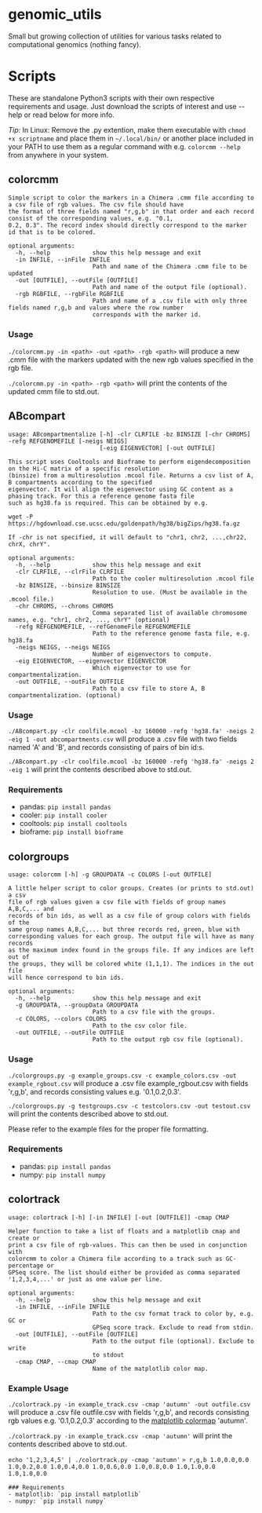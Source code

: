 # genomic_utils
Small but growing collection of utilities for various tasks related to computational genomics (nothing fancy).

# Scripts
These are standalone Python3 scripts with their own respective requirements and usage. Just download the scripts of interest and use --help or read below for more info.

*Tip:* In Linux: Remove the .py extention, make them executable with `chmod +x scriptname` and place them in `~/.local/bin/` or another place included in your PATH to use them as a regular command with e.g. `colorcmm --help` from anywhere in your system.

## colorcmm
```
Simple script to color the markers in a Chimera .cmm file according to a csv file of rgb values. The csv file should have
the format of three fields named "r,g,b" in that order and each record consist of the corresponding values, e.g. "0.1,
0.2, 0.3". The record index should directly correspond to the marker id that is to be colored.

optional arguments:
  -h, --help            show this help message and exit
  -in INFILE, --inFile INFILE
                        Path and name of the Chimera .cmm file to be updated
  -out [OUTFILE], --outFile [OUTFILE]
                        Path and name of the output file (optional).
  -rgb RGBFILE, --rgbFile RGBFILE
                        Path and name of a .csv file with only three fields named r,g,b and values where the row number
                        corresponds with the marker id.
```

### Usage
`./colorcmm.py -in <path> -out <path> -rgb <path>` will produce a new .cmm file with the markers updated with the new rgb values specified in the rgb file.

`./colorcmm.py -in <path> -rgb <path>` will print the contents of the updated cmm file to std.out.

## ABcompart
```
usage: ABcompartmentalize [-h] -clr CLRFILE -bz BINSIZE [-chr CHROMS] -refg REFGENOMEFILE [-neigs NEIGS]
                          [-eig EIGENVECTOR] [-out OUTFILE]

This script uses Cooltools and Bioframe to perform eigendecomposition on the Hi-C matrix of a specific resolution
(binsize) from a multiresolution .mcool file. Returns a csv list of A, B compartments according to the specified
eigenvector. It will align the eigenvector using GC content as a phasing track. For this a reference genome fasta file
such as hg38.fa is required. This can be obtained by e.g.

wget -P https://hgdownload.cse.ucsc.edu/goldenpath/hg38/bigZips/hg38.fa.gz

If -chr is not specified, it will default to "chr1, chr2, ...,chr22, chrX, chrY".

optional arguments:
  -h, --help            show this help message and exit
  -clr CLRFILE, --clrFile CLRFILE
                        Path to the cooler multiresolution .mcool file
  -bz BINSIZE, --binsize BINSIZE
                        Resolution to use. (Must be available in the .mcool file.)
  -chr CHROMS, --chroms CHROMS
                        Comma separated list of available chromosome names, e.g. "chr1, chr2, ..., chrY" (optional)
  -refg REFGENOMEFILE, --refGenomeFile REFGENOMEFILE
                        Path to the reference genome fasta file, e.g. hg38.fa
  -neigs NEIGS, --neigs NEIGS
                        Number of eigenvectors to compute.
  -eig EIGENVECTOR, --eigenvector EIGENVECTOR
                        Which eigenvector to use for compartmentalization.
  -out OUTFILE, --outFile OUTFILE
                        Path to a csv file to store A, B compartmentalization. (optional)
```
### Usage
`./ABcompart.py -clr coolfile.mcool -bz 160000 -refg 'hg38.fa' -neigs 2 -eig 1 -out abcompartments.csv` will produce a .csv file with two fields named 'A' and 'B', and records consisting of pairs of bin id:s.

`./ABcompart.py -clr coolfile.mcool -bz 160000 -refg 'hg38.fa' -neigs 2 -eig 1` will print the contents described above to std.out.

### Requirements
- pandas: `pip install pandas`
- cooler: `pip install cooler`
- cooltools: `pip install cooltools`
- bioframe: `pip install bioframe`

## colorgroups
```
usage: colorcmm [-h] -g GROUPDATA -c COLORS [-out OUTFILE]

A little helper script to color groups. Creates (or prints to std.out) a csv
file of rgb values given a csv file with fields of group names A,B,C,... and
records of bin ids, as well as a csv file of group colors with fields of the
same group names A,B,C,... but three records red, green, blue with
corresponding values for each group. The output file will have as many records
as the maximum index found in the groups file. If any indices are left out of
the groups, they will be colored white (1,1,1). The indices in the out file
will hence correspond to bin ids.

optional arguments:
  -h, --help            show this help message and exit
  -g GROUPDATA, --groupData GROUPDATA
                        Path to a csv file with the groups.
  -c COLORS, --colors COLORS
                        Path to the csv color file.
  -out OUTFILE, --outFile OUTFILE
                        Path to the output rgb csv file (optional).
```
### Usage
`./colorgroups.py -g example_groups.csv -c example_colors.csv -out example_rgbout.csv` will produce a .csv file example_rgbout.csv with fields 'r,g,b', and records consisting values e.g. '0.1,0.2,0.3'.

`./colorgroups.py -g testgroups.csv -c testcolors.csv -out testout.csv` will print the contents described above to std.out.

Please refer to the example files for the proper file formatting.

### Requirements
- pandas: `pip install pandas`
- numpy: `pip install numpy`

## colortrack
```
usage: colortrack [-h] [-in INFILE] [-out [OUTFILE]] -cmap CMAP

Helper function to take a list of floats and a matplotlib cmap and create or
print a csv file of rgb-values. This can then be used in conjunction with
colorcmm to color a Chimera file according to a track such as GC-percentage or
GPSeq score. The list should either be provided as comma separated
'1,2,3,4,...' or just as one value per line.

optional arguments:
  -h, --help            show this help message and exit
  -in INFILE, --inFile INFILE
                        Path to the csv format track to color by, e.g. GC or
                        GPSeq score track. Exclude to read from stdin.
  -out [OUTFILE], --outFile [OUTFILE]
                        Path to the output file (optional). Exclude to write
                        to stdout
  -cmap CMAP, --cmap CMAP
                        Name of the matplotlib color map.
```
### Example Usage
`./colortrack.py -in example_track.csv -cmap 'autumn' -out outfile.csv` will produce a .csv file outfile.csv with fields 'r,g,b', and records consisting rgb values e.g. '0.1,0.2,0.3' according to
the [matplotlib colormap](https://matplotlib.org/stable/gallery/color/colormap_reference.html) 'autumn'.

`./colortrack.py -in example_track.csv -cmap 'autumn'` will print the contents described above to std.out.

`echo '1,2,3,4,5' | ./colortrack.py -cmap 'autumn'`
`> r,g,b
1.0,0.0,0.0
1.0,0.2,0.0
1.0,0.4,0.0
1.0,0.6,0.0
1.0,0.8,0.0
1.0,1.0,0.0
1.0,1.0,0.0`

```
### Requirements
- matplotlib: `pip install matplotlib`
- numpy: `pip install numpy`
